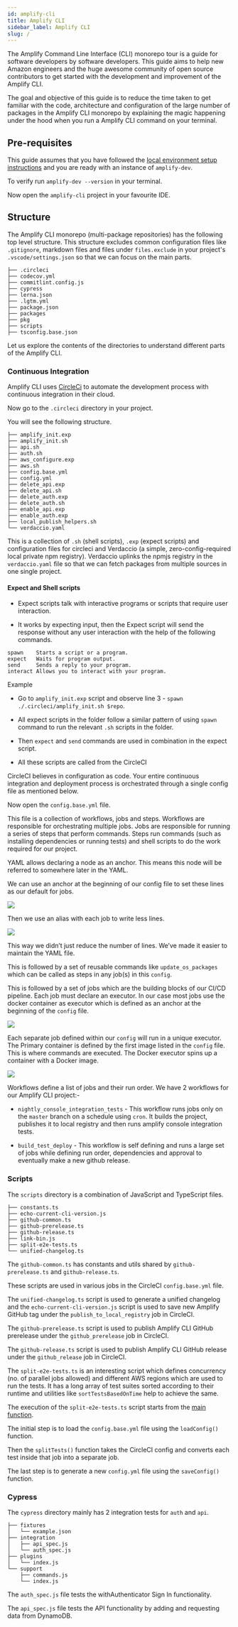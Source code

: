 ```yaml
---
id: amplify-cli
title: Amplify CLI
sidebar_label: Amplify CLI
slug: /
---
```


The Amplify Command Line Interface (CLI) monorepo tour is a guide for software developers by software developers. This guide aims to help new Amazon engineers and the huge awesome community of open source contributors to get started with the development and improvement of the Amplify CLI.

The goal and objective of this guide is to reduce the time taken to get familiar with the code, architecture and configuration of the large number of packages in the Amplify CLI monorepo by explaining the magic happening under the hood when you run a Amplify CLI command on your terminal.

## Pre-requisites

This guide assumes that you have followed the [local environment setup instructions](https://github.com/aws-amplify/amplify-cli/blob/master/CONTRIBUTING.md#local-environment-setup) and you are ready with an instance of `amplify-dev`.

To verify run `amplify-dev --version` in your terminal.

Now open the `amplify-cli` project in your favourite IDE.

## Structure

The Amplify CLI monorepo (multi-package repositories) has the following top level structure. This structure excludes common configuration files like `.gitignore`, markdown files and files under `files.exclude` in your project's `.vscode/settings.json` so that we can focus on the main parts.

```
├── .circleci
├── codecov.yml
├── commitlint.config.js
├── cypress
├── lerna.json
├── .lgtm.yml
├── package.json
├── packages
├── pkg
├── scripts
├── tsconfig.base.json
```

Let us explore the contents of the directories to understand different parts of the Amplify CLI.

### Continuous Integration

Amplify CLI uses [CircleCi](https://circleci.com) to automate the development process with continuous integration in their cloud.

Now go to the `.circleci` directory in your project.

You will see the following structure.

```
├── amplify_init.exp
├── amplify_init.sh
├── api.sh
├── auth.sh
├── aws_configure.exp
├── aws.sh
├── config.base.yml
├── config.yml
├── delete_api.exp
├── delete_api.sh
├── delete_auth.exp
├── delete_auth.sh
├── enable_api.exp
├── enable_auth.exp
├── local_publish_helpers.sh
└── verdaccio.yaml
```

This is a collection of `.sh` (shell scripts), `.exp` (expect scripts) and configuration files for circleci and Verdaccio (a simple, zero-config-required local private npm registry). Verdaccio uplinks the npmjs registry in the `verdaccio.yaml` file so that we can fetch packages from multiple sources in one single project.

#### Expect and Shell scripts

- Expect scripts talk with interactive programs or scripts that require user interaction.

- It works by expecting input, then the Expect script will send the response without any user interaction with the help of the following commands.

```
spawn 	 Starts a script or a program.
expect 	 Waits for program output.
send 	 Sends a reply to your program.
interact Allows you to interact with your program.
```

Example

- Go to `amplify_init.exp` script and observe line 3 - `spawn ./.circleci/amplify_init.sh $repo`.

- All expect scripts in the folder follow a similar pattern of using `spawn` command to run the relevant `.sh` scripts in the folder.

- Then `expect` and `send` commands are used in combination in the expect script.

- All these scripts are called from the CircleCI

CircleCI believes in configuration as code. Your entire continuous integration and deployment process is orchestrated through a single config file as mentioned below.

Now open the `config.base.yml` file.

This file is a collection of workflows, jobs and steps. Workflows are responsible for orchestrating multiple jobs. Jobs are responsible for running a series of steps that perform commands. Steps run commands (such as installing dependencies or running tests) and shell scripts to do the work required for our project.

YAML allows declaring a node as an anchor. This means this node will be referred to somewhere later in the YAML.

We can use an anchor at the beginning of our config file to set these lines as our default for jobs.

![](./assets/anchor.png)

Then we use an alias with each job to write less lines.

![](./assets/alias.png)

This way we didn’t just reduce the number of lines. We’ve made it easier to maintain the YAML file.

This is followed by a set of reusable commands like `update_os_packages` which can be called as steps in any job(s) in this `config`.

This is followed by a set of jobs which are the building blocks of our CI/CD pipeline. Each job must declare an executor. In our case most jobs use the docker container as executor which is defined as an anchor at the beginning of the `config` file.

![](./assets/job.png)

Each separate job defined within our `config` will run in a unique executor. The Primary container is defined by the first image listed in the `config` file. This is where commands are executed. The Docker executor spins up a container with a Docker image.

![](./assets/executor.png)

Workflows define a list of jobs and their run order. We have 2 workflows for our Amplify CLI project:-

- `nightly_console_integration_tests` - This workflow runs jobs only on the `master` branch on a schedule using `cron`. It builds the project, publishes it to local registry and then runs amplify console integration tests.

- `build_test_deploy` - This workflow is self defining and runs a large set of jobs while defining run order, dependencies and approval to eventually make a new github release.

### Scripts

The `scripts` directory is a combination of JavaScript and TypeScript files.

```
├── constants.ts
├── echo-current-cli-version.js
├── github-common.ts
├── github-prerelease.ts
├── github-release.ts
├── link-bin.js
├── split-e2e-tests.ts
└── unified-changelog.ts
```

The `github-common.ts` has constants and utils shared by `github-prerelease.ts` and `github-release.ts`.

These scripts are used in various jobs in the CircleCI `config.base.yml` file.

The `unified-changelog.ts` script is used to generate a unified changelog and the `echo-current-cli-version.js` script is used to save new Amplify GitHub tag under the `publish_to_local_registry` job in CircleCI.

The `github-prerelease.ts` script is used to publish Amplify CLI GitHub prerelease under the `github_prerelease` job in CircleCI.

The `github-release.ts` script is used to publish Amplify CLI GitHub release under the `github_release` job in CircleCI.

The `split-e2e-tests.ts` is an interesting script which defines concurrency (no. of parallel jobs allowed) and different AWS regions which are used to run the tests. It has a long array of test suites sorted according to their runtime and utilities like `sortTestsBasedOnTime` help to achieve the same.

The execution of the `split-e2e-tests.ts` script starts from the [main function](https://github.com/aws-amplify/amplify-cli/blob/f3b1d1d66fa2705a6ee73b5732c3919cd77632f7/scripts/split-e2e-tests.ts#L306).

The initial step is to load the `config.base.yml` file using the `loadConfig()` function.

Then the `splitTests()` function takes the CircleCI config and converts each test inside that job into a separate job.

The last step is to generate a new `config.yml` file using the `saveConfig()` function.

### Cypress

The `cypress` directory mainly has 2 integration tests for `auth` and `api`.

```
├── fixtures
│   └── example.json
├── integration
│   ├── api_spec.js
│   └── auth_spec.js
├── plugins
│   └── index.js
└── support
    ├── commands.js
    └── index.js
```

The `auth_spec.js` file tests the withAuthenticator Sign In functionality.

The `api_spec.js` file tests the API functionality by adding and requesting data from DynamoDB.
